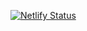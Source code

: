 [![Netlify Status](https://api.netlify.com/api/v1/badges/898755cc-83b8-4f3b-ab19-da58cceb3bac/deploy-status)](https://app.netlify.com/sites/relaxed-allen-7189e7/deploys)
